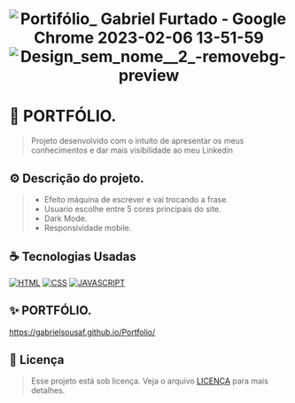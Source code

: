 <h1 align="center" width:100%>

![Portifólio_ Gabriel Furtado - Google Chrome 2023-02-06 13-51-59](https://user-images.githubusercontent.com/121953504/217038935-71aeb82d-cecc-4354-a066-47174b942ff4.gif)
![Design_sem_nome__2_-removebg-preview](https://user-images.githubusercontent.com/121953504/217038621-f02895b5-10b3-4814-9619-f76aff5c47bb.png)


 # 📱 PORTFÓLIO.
> Projeto desenvolvido com o intuito de apresentar os meus conhecimentos e dar mais visibilidade ao meu Linkedin

## ⚙ Descrição do projeto.
> * Efeito máquina de escrever e vai trocando a frase. <br>
> * Usuario escolhe entre 5 cores principais do site. <br>
> * Dark Mode.<br>
> * Responsividade mobile.

## ☕ Tecnologias Usadas

[![HTML](https://img.shields.io/badge/HTML5-E34F26?style=for-the-badge&logo=html5&logoColor=white)](#)
[![CSS](https://img.shields.io/badge/CSS3-1572B6?style=for-the-badge&logo=css3&logoColor=white)](#)
[![JAVASCRIPT](https://img.shields.io/badge/JavaScript-F7DF1E?style=for-the-badge&logo=javascript&logoColor=black)](#)


## ✨ PORTFÓLIO.
https://gabrielsousaf.github.io/Portfolio/

## 📝 Licença

> Esse projeto está sob licença. Veja o arquivo [LICENÇA](LICENSE) para mais detalhes.
